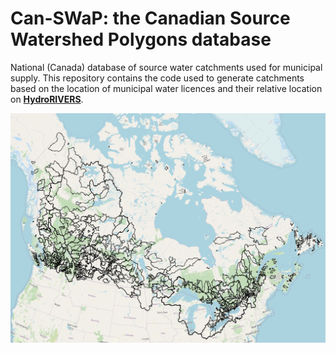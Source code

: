 # Can-SWaP: the Canadian Source Watershed Polygons database
National (Canada) database of source water catchments used for municipal supply.
This repository contains the code used to generate catchments based on the location
of municipal water licences and their relative location on [**HydroRIVERS**](https://www.hydrosheds.org/products/hydrorivers).

![Can-SWaP V1](https://github.com/FNRobinne/Can-SWaP/blob/main/ASSETS/Figure2_Catchments_GitHub.png)